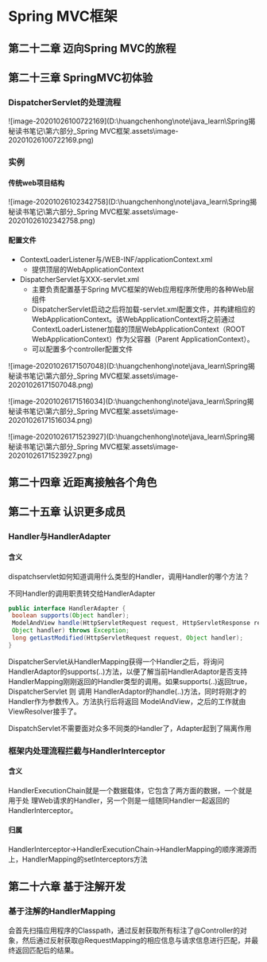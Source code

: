 # Spring MVC框架

## 第二十二章 迈向Spring MVC的旅程



## 第二十三章 SpringMVC初体验

### DispatcherServlet的处理流程

![image-20201026100722169](D:\huangchenhong\note\java_learn\Spring揭秘读书笔记\第六部分_Spring MVC框架.assets\image-20201026100722169.png)

### 实例

#### 传统web项目结构

![image-20201026102342758](D:\huangchenhong\note\java_learn\Spring揭秘读书笔记\第六部分_Spring MVC框架.assets\image-20201026102342758.png)

#### 配置文件

- ContextLoaderListener与/WEB-INF/applicationContext.xml
    - 提供顶层的WebApplicationContext
-  DispatcherServlet与XXX-servlet.xml 
    - 主要负责配置基于Spring MVC框架的Web应用程序所使用的各种Web层组件
    - DispatcherServlet启动之后将加载-servlet.xml配置文件，并构建相应的 WebApplicationContext。该WebApplicationContext将之前通过ContextLoaderListener加载的顶层WebApplicationContext（ROOT WebApplicationContext）作为父容器（Parent ApplicationContext）。
    - 可以配置多个controller配置文件

![image-20201026171507048](D:\huangchenhong\note\java_learn\Spring揭秘读书笔记\第六部分_Spring MVC框架.assets\image-20201026171507048.png)

![image-20201026171516034](D:\huangchenhong\note\java_learn\Spring揭秘读书笔记\第六部分_Spring MVC框架.assets\image-20201026171516034.png)

![image-20201026171523927](D:\huangchenhong\note\java_learn\Spring揭秘读书笔记\第六部分_Spring MVC框架.assets\image-20201026171523927.png)

## 第二十四章 近距离接触各个角色



## 第二十五章 认识更多成员

### Handler与HandlerAdapter

#### 含义

dispatchservlet如何知道调用什么类型的Handler，调用Handler的哪个方法？

不同Handler的调用职责转交给HandlerAdapter

```java
public interface HandlerAdapter {
 boolean supports(Object handler);
 ModelAndView handle(HttpServletRequest request, HttpServletResponse response, ➥
 Object handler) throws Exception;
 long getLastModified(HttpServletRequest request, Object handler);
} 
```

DispatcherServlet从HandlerMapping获得一个Handler之后，将询问 HandlerAdaptor的supports(..)方法，以便了解当前HandlerAdaptor是否支持HandlerMapping刚刚返回的Handler类型的调用。如果supports(..)返回true，DispatcherServlet 则 调用 HandlerAdaptor的handle(..)方法，同时将刚才的Handler作为参数传入。方法执行后将返回 ModelAndView，之后的工作就由ViewResolver接手了。

DispatchServlet不需要面对众多不同类的Handler了，Adapter起到了隔离作用

### 框架内处理流程拦截与HandlerInterceptor

#### 含义

HandlerExecutionChain就是一个数据载体，它包含了两方面的数据，一个就是用于处 理Web请求的Handler，另一个则是一组随同Handler一起返回的HandlerInterceptor。

#### 归属

HandlerInterceptor→HandlerExecutionChain→HandlerMapping的顺序溯源而上，HandlerMapping的setInterceptors方法



## 第二十六章 基于注解开发

### 基于注解的HandlerMapping

会首先扫描应用程序的Classpath，通过反射获取所有标注了@Controller的对象，然后通过反射获取@RequestMapping的相应信息与请求信息进行匹配，并最终返回匹配后的结果。